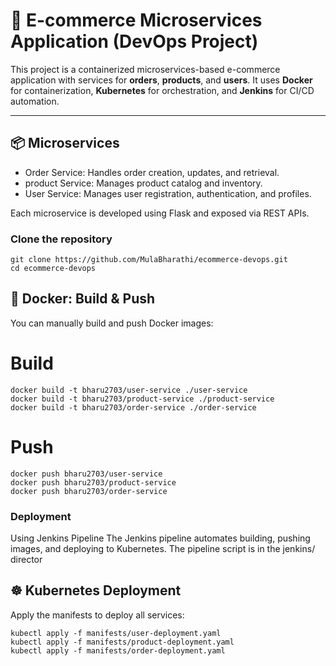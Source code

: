 # 🛒 E-commerce Microservices Application (DevOps Project)

This project is a containerized microservices-based e-commerce application with services for **orders**, **products**, and **users**. It uses **Docker** for containerization, **Kubernetes** for orchestration, and **Jenkins** for CI/CD automation.

---

## 📦 Microservices

- Order Service: Handles order creation, updates, and retrieval.
- product Service: Manages product catalog and inventory.
- User Service: Manages user registration, authentication, and profiles.

Each microservice is developed using Flask and exposed via REST APIs.

### Clone the repository

```
git clone https://github.com/MulaBharathi/ecommerce-devops.git
cd ecommerce-devops
```

## 🐳 Docker: Build & Push

You can manually build and push Docker images:


# Build

```
docker build -t bharu2703/user-service ./user-service
docker build -t bharu2703/product-service ./product-service
docker build -t bharu2703/order-service ./order-service
```

# Push

```
docker push bharu2703/user-service
docker push bharu2703/product-service
docker push bharu2703/order-service
```

### Deployment
Using Jenkins Pipeline
The Jenkins pipeline automates building, pushing images, and deploying to Kubernetes. The pipeline script is in the jenkins/ director

## ☸️ Kubernetes Deployment
Apply the manifests to deploy all services:

```
kubectl apply -f manifests/user-deployment.yaml
kubectl apply -f manifests/product-deployment.yaml
kubectl apply -f manifests/order-deployment.yaml
```